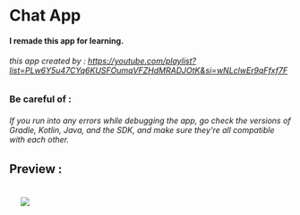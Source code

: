 # Chat App
#### I remade this app for learning.

###### this app created by : https://youtube.com/playlist?list=PLw6Y5u47CYq6KUSFOumqVFZHdMRADJOtK&si=wNLclwEr9qFfxf7F

### Be careful of :
###### If you run into any errors while debugging the app, go check the versions of Gradle, Kotlin, Java, and the SDK, and make sure they're all compatible with each other.

## Preview :

<div style="display: flex; gap: 20px;">
  <img src="https://github.com/user-attachments/assets/8ab5af91-1f49-404f-905b-286f638e562d" style="padding: 20px;" />
</div>

 
